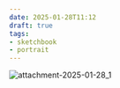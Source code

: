 ```yaml
---
date: 2025-01-28T11:12
draft: true
tags:
- sketchbook
- portrait
---
```

![attachment-2025-01-28_1](/attachment/zettel-notes/attachment-2025-01-28.png)
